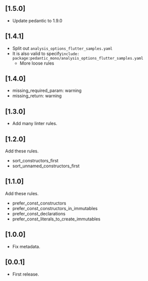 ## [1.5.0]

- Update pedantic to 1.9.0

## [1.4.1]

- Split out `analysis_options_flutter_samples.yaml`
- It is also valid to specify`include: package:pedantic_mono/analysis_options_flutter_samples.yaml`
  - More loose rules

## [1.4.0]

- missing_required_param: warning
- missing_return: warning 

## [1.3.0]

- Add many linter rules.

## [1.2.0]

Add these rules.

- sort_constructors_first
- sort_unnamed_constructors_first

## [1.1.0]

Add these rules.

- prefer_const_constructors
- prefer_const_constructors_in_immutables
- prefer_const_declarations
- prefer_const_literals_to_create_immutables

## [1.0.0]

- Fix metadata.

## [0.0.1]

- First release.
